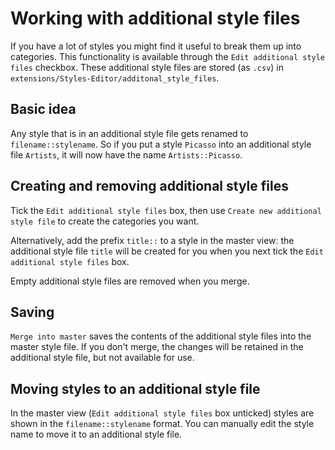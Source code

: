 # Working with additional style files
If you have a lot of styles you might find it useful to break them up into categories. This functionality is available through the `Edit additional style files` checkbox. These additional style files are stored (as `.csv`) in `extensions/Styles-Editor/additonal_style_files`.

## Basic idea
Any style that is in an additional style file gets renamed to `filename::stylename`. So if you put a style `Picasso` into an additional style file `Artists`, it will now have the name `Artists::Picasso`. 

## Creating and removing additional style files
Tick the `Edit additional style files` box, then use `Create new additional style file` to create the categories you want. 

Alternatively, add the prefix `title::` to a style in the master view: the additional style file `title` will be created for you when you next tick the `Edit additional style files` box.

Empty additional style files are removed when you merge.

## Saving
`Merge into master` saves the contents of the additional style files into the master style file. If you don't merge, the changes will be retained in the additional style file, but not available for use.

## Moving styles to an additional style file
In the master view (`Edit additional style files` box unticked) styles are shown in the `filename::stylename` format. You can manually edit the style name to move it to an additional style file.


